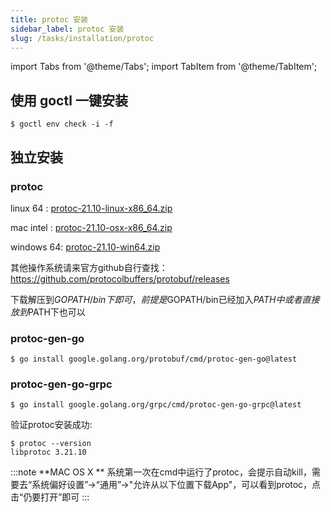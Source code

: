 ```yaml
---
title: protoc 安装
sidebar_label: protoc 安装
slug: /tasks/installation/protoc
---
```


import Tabs from '@theme/Tabs';
import TabItem from '@theme/TabItem';

## 使用 goctl 一键安装 

```shell
$ goctl env check -i -f
```

## 独立安装

### protoc

<Tabs>
<TabItem value="linux" label="Linux" default>

linux 64 : [protoc-21.10-linux-x86_64.zip](https://github.com/protocolbuffers/protobuf/releases/download/v21.10/protoc-21.10-linux-x86_64.zip)

</TabItem>
<TabItem value="mac" label="MacOS" default>

mac intel : [protoc-21.10-osx-x86_64.zip](https://github.com/protocolbuffers/protobuf/releases/download/v21.10/protoc-21.10-osx-x86_64.zip)

</TabItem>
<TabItem value="windows" label="Windows" default>

windows 64: [protoc-21.10-win64.zip](https://github.com/protocolbuffers/protobuf/releases/download/v21.10/protoc-21.10-win64.zip)

</TabItem>
<TabItem value="other" label=" 其他" default>

其他操作系统请来官方github自行查找： https://github.com/protocolbuffers/protobuf/releases

</TabItem>
</Tabs>


下载解压到$GOPATH/bin下即可，前提是$GOPATH/bin已经加入$PATH中 或者直接放到$PATH下也可以



### protoc-gen-go

  ```shell
  $ go install google.golang.org/protobuf/cmd/protoc-gen-go@latest
  ```

### protoc-gen-go-grpc

  ```shell
  $ go install google.golang.org/grpc/cmd/protoc-gen-go-grpc@latest
  ```



验证protoc安装成功:

```shell
$ protoc --version
libprotoc 3.21.10
```

:::note 
**MAC OS X ** 系统第一次在cmd中运行了protoc，会提示自动kill，需要去“系统偏好设置”->“通用”->"允许从以下位置下载App"，可以看到protoc，点击“仍要打开”即可
:::